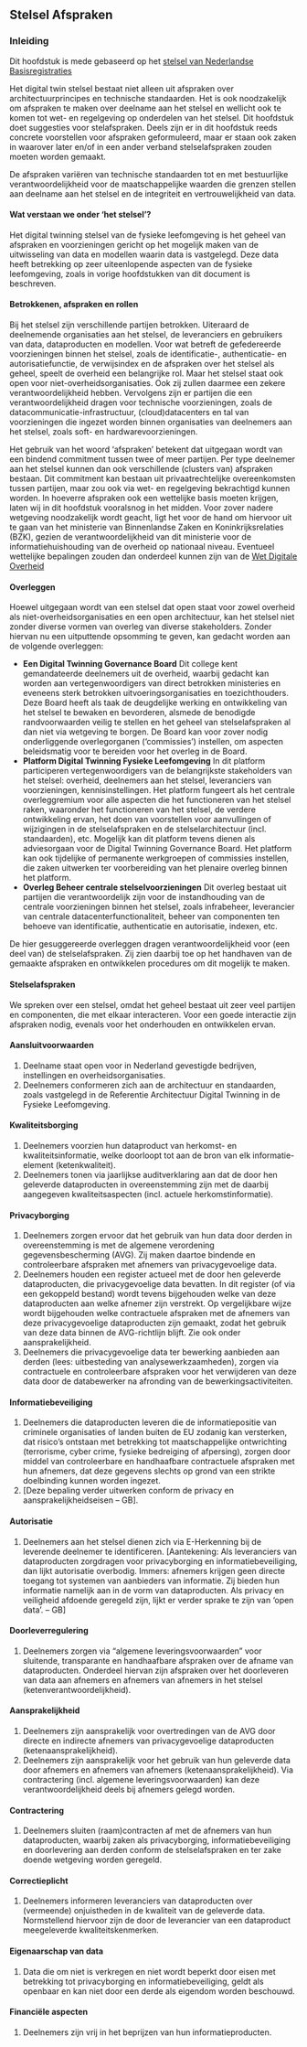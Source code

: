 ## Stelsel Afspraken

### Inleiding 

Dit hoofdstuk is mede gebaseerd op het [stelsel van Nederlandse Basisregistraties](https://www.noraonline.nl/wiki/Stelsel_van_het_heden_(inleiding))

Het digital twin stelsel bestaat niet alleen uit afspraken over architectuurprincipes en technische standaarden. Het is ook noodzakelijk om afspraken te maken over deelname aan het stelsel en wellicht ook te komen tot wet- en regelgeving op onderdelen van het stelsel. Dit hoofdstuk doet suggesties voor stelafspraken. Deels zijn er in dit hoofdstuk reeds concrete voorstellen voor afspraken geformuleerd, maar er staan ook zaken in waarover later en/of in een ander verband stelselafspraken zouden moeten worden gemaakt.

De afspraken variëren van technische standaarden tot en met bestuurlijke verantwoordelijkheid voor de maatschappelijke waarden die grenzen stellen aan deelname aan het stelsel en de integriteit en vertrouwelijkheid van data.

#### Wat verstaan we onder ‘het stelsel’?

Het digital twinning stelsel van de fysieke leefomgeving is het geheel van afspraken en voorzieningen gericht op het mogelijk maken van de uitwisseling van data en modellen waarin data is vastgelegd. Deze data heeft betrekking op zeer uiteenlopende aspecten van de fysieke leefomgeving, zoals in vorige hoofdstukken van dit document is beschreven.

#### Betrokkenen, afspraken en rollen

Bij het stelsel zijn verschillende partijen betrokken. Uiteraard de deelnemende organisaties aan het stelsel, de leveranciers en gebruikers van data, dataproducten en modellen. Voor wat betreft de gefedereerde voorzieningen binnen het stelsel, zoals de identificatie-, authenticatie- en autorisatiefunctie, de verwijsindex en de afspraken over het stelsel als geheel, speelt de overheid een belangrijke rol. Maar het stelsel staat ook open voor niet-overheidsorganisaties. Ook zij zullen daarmee een zekere verantwoordelijkheid hebben. Vervolgens zijn er partijen die een verantwoordelijkheid dragen voor technische voorzieningen, zoals de datacommunicatie-infrastructuur, (cloud)datacenters en tal van voorzieningen die ingezet worden binnen organisaties van deelnemers aan het stelsel, zoals soft- en hardwarevoorzieningen. 

Het gebruik van het woord ‘afspraken’ betekent dat uitgegaan wordt van een bindend commitment tussen twee of meer partijen. Per type deelnemer aan het stelsel kunnen dan ook verschillende (clusters van) afspraken bestaan. Dit commitment kan bestaan uit privaatrechtelijke overeenkomsten tussen partijen, maar zou ook via wet- en regelgeving bekrachtigd kunnen worden. In hoeverre afspraken ook een wettelijke basis moeten krijgen, laten wij in dit hoofdstuk vooralsnog in het midden. Voor zover nadere wetgeving noodzakelijk wordt geacht, ligt het voor de hand om hiervoor uit te gaan van het ministerie van Binnenlandse Zaken en Koninkrijksrelaties (BZK), gezien de verantwoordelijkheid van dit ministerie voor de informatiehuishouding van de overheid op nationaal niveau. Eventueel wettelijke bepalingen zouden dan onderdeel kunnen zijn van de [Wet Digitale Overheid](https://www.digitaleoverheid.nl/overzicht-van-alle-onderwerpen/wetgeving/wet-digitale-overheid/)

#### Overleggen

Hoewel uitgegaan wordt van een stelsel dat open staat voor zowel overheid als niet-overheidsorganisaties en een open architectuur, kan het stelsel niet zonder diverse vormen van overleg van diverse stakeholders. Zonder hiervan nu een uitputtende opsomming te geven, kan gedacht worden aan de volgende overleggen:

 * **Een Digital Twinning Governance Board**
Dit college kent gemandateerde deelnemers uit de overheid, waarbij gedacht kan worden aan vertegenwoordigers van direct betrokken ministeries en eveneens sterk betrokken uitvoeringsorganisaties en toezichthouders. Deze Board heeft als taak de deugdelijke werking en ontwikkeling van het stelsel te bewaken en bevorderen, alsmede de benodigde randvoorwaarden veilig te stellen en het geheel van stelselafspraken al dan niet via wetgeving te borgen. De Board kan voor zover nodig onderliggende overlegorganen (‘commissies’) instellen, om aspecten beleidsmatig voor te bereiden voor het overleg in de Board.
 * **Platform Digital Twinning Fysieke Leefomgeving**
In dit platform participeren vertegenwoordigers van de belangrijkste stakeholders van het stelsel: overheid, deelnemers aan het stelsel, leveranciers van voorzieningen, kennisinstellingen. Het platform fungeert als het centrale overleggremium voor alle aspecten die het functioneren van het stelsel raken, waaronder het functioneren van het stelsel, de verdere ontwikkeling ervan, het doen van voorstellen voor aanvullingen of wijzigingen in de stelselafspraken en de stelselarchitectuur (incl. standaarden), etc. Mogelijk kan dit platform tevens dienen als adviesorgaan voor de Digital Twinning Governance Board.
Het platform kan ook tijdelijke of permanente werkgroepen of commissies instellen, die zaken uitwerken ter voorbereiding van het plenaire overleg binnen het platform.
 * **Overleg Beheer centrale stelselvoorzieningen**
Dit overleg bestaat uit partijen die verantwoordelijk zijn voor de instandhouding van de centrale voorzieningen binnen het stelsel, zoals infrabeheer, leverancier van centrale datacenterfunctionaliteit, beheer van componenten ten behoeve van identificatie, authenticatie en autorisatie, indexen, etc.

De hier gesuggereerde overleggen dragen verantwoordelijkheid voor (een deel van) de stelselafspraken. Zij zien daarbij toe op het handhaven van de gemaakte afspraken en ontwikkelen procedures om dit mogelijk te maken.

#### Stelselafspraken

We spreken over een stelsel, omdat het geheel bestaat uit zeer veel partijen en componenten, die met elkaar interacteren. Voor een goede interactie zijn afspraken nodig, evenals voor het onderhouden en ontwikkelen ervan. 

#### Aansluitvoorwaarden

1. Deelname staat open voor in Nederland gevestigde bedrijven, instellingen en overheidsorganisaties.
1. Deelnemers conformeren zich aan de architectuur en standaarden, zoals vastgelegd in de Referentie Architectuur Digital Twinning in de Fysieke Leefomgeving.

#### Kwaliteitsborging

1. Deelnemers voorzien hun dataproduct van herkomst- en kwaliteitsinformatie, welke doorloopt tot aan de bron van elk informatie-element (ketenkwaliteit).
1. Deelnemers tonen via jaarlijkse auditverklaring aan dat de door hen geleverde dataproducten in overeenstemming zijn met de daarbij aangegeven kwaliteitsaspecten (incl. actuele herkomstinformatie).

#### Privacyborging

1. Deelnemers zorgen ervoor dat het gebruik van hun data door derden in overeenstemming is met de algemene verordening gegevensbescherming (AVG). Zij maken daartoe bindende en controleerbare afspraken met afnemers van privacygevoelige data.
1. Deelnemers houden een register actueel met de door hen geleverde dataproducten, die privacygevoelige data bevatten. In dit register (of via een gekoppeld bestand) wordt tevens bijgehouden welke van deze dataproducten aan welke afnemer zijn verstrekt. Op vergelijkbare wijze wordt bijgehouden welke contractuele afspraken met de afnemers van deze privacygevoelige dataproducten zijn gemaakt, zodat het gebruik van deze data binnen de AVG-richtlijn blijft. Zie ook onder aansprakelijkheid.
1. Deelnemers die privacygevoelige data ter bewerking aanbieden aan derden (lees: uitbesteding van analysewerkzaamheden), zorgen via contractuele en controleerbare afspraken voor het verwijderen van deze data door de databewerker na afronding van de bewerkingsactiviteiten.

#### Informatiebeveiliging

1. Deelnemers die dataproducten leveren die de informatiepositie van criminele organisaties of landen buiten de EU zodanig kan versterken, dat risico’s ontstaan met betrekking tot maatschappelijke ontwrichting (terrorisme, cyber crime, fysieke bedreiging of afpersing), zorgen door middel van controleerbare en handhaafbare contractuele afspraken met hun afnemers, dat deze gegevens slechts op grond van een strikte doelbinding kunnen worden ingezet.
1. [Deze bepaling verder uitwerken conform de privacy en aansprakelijkheidseisen – GB].

#### Autorisatie

1. Deelnemers aan het stelsel dienen zich via E-Herkenning bij de leverende deelnemer te identificeren.
[Aantekening: Als leveranciers van dataproducten zorgdragen voor privacyborging en informatiebeveiliging, dan lijkt autorisatie overbodig. Immers: afnemers krijgen geen directe toegang tot systemen van aanbieders van informatie. Zij bieden hun informatie namelijk aan in de vorm van dataproducten. Als privacy en veiligheid afdoende geregeld zijn, lijkt er verder sprake te zijn van ‘open data’. – GB]

#### Doorleverregulering

1. Deelnemers zorgen via “algemene leveringsvoorwaarden” voor sluitende, transparante en handhaafbare afspraken over de afname van dataproducten. Onderdeel hiervan zijn afspraken over het doorleveren van data aan afnemers en afnemers van afnemers in het stelsel (ketenverantwoordelijkheid).

#### Aansprakelijkheid

1. Deelnemers zijn aansprakelijk voor overtredingen van de AVG door directe en indirecte afnemers van privacygevoelige dataproducten (ketenaansprakelijkheid).
1. Deelnemers zijn aansprakelijk voor het gebruik van hun geleverde data door afnemers en afnemers van afnemers (ketenaansprakelijkheid). Via contractering (incl. algemene leveringsvoorwaarden) kan deze verantwoordelijkheid deels bij afnemers gelegd worden. 

#### Contractering

1. Deelnemers sluiten (raam)contracten af met de afnemers van hun dataproducten, waarbij zaken als privacyborging, informatiebeveiliging en doorlevering aan derden conform de stelselafspraken en ter zake doende wetgeving worden geregeld.

#### Correctieplicht

1. Deelnemers informeren leveranciers van dataproducten over (vermeende) onjuistheden in de kwaliteit van de geleverde data. Normstellend hiervoor zijn de door de leverancier van een dataproduct meegeleverde kwaliteitskenmerken. 

#### Eigenaarschap van data

1. Data die om niet is verkregen en niet wordt beperkt door eisen met betrekking tot privacyborging en informatiebeveiliging, geldt als openbaar en kan niet door een derde als eigendom worden beschouwd.

#### Financiële aspecten

1. Deelnemers zijn vrij in het beprijzen van hun informatieproducten.